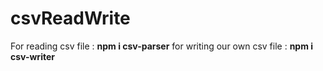 # csvReadWrite
For reading csv file : **npm i csv-parser**
for writing our own csv file : **npm i csv-writer**
